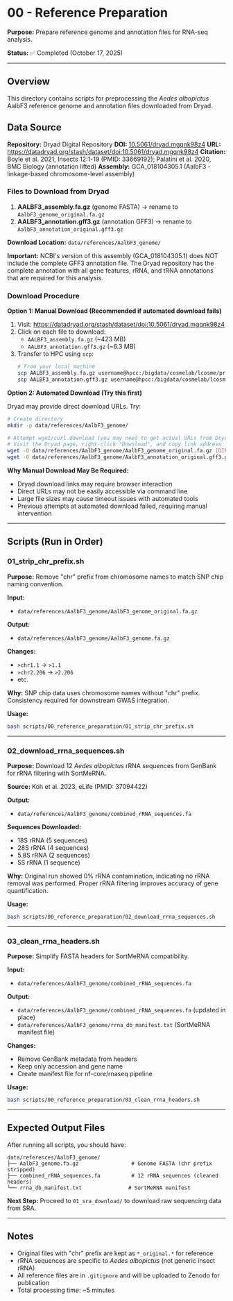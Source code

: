 # 00 - Reference Preparation

**Purpose:** Prepare reference genome and annotation files for RNA-seq analysis.

**Status:** ✅ Completed (October 17, 2025)

---

## Overview

This directory contains scripts for preprocessing the *Aedes albopictus* AalbF3 reference genome and annotation files downloaded from Dryad.

## Data Source

**Repository:** Dryad Digital Repository
**DOI:** [10.5061/dryad.mgqnk98z4](https://doi.org/10.5061/dryad.mgqnk98z4)
**URL:** https://datadryad.org/stash/dataset/doi:10.5061/dryad.mgqnk98z4
**Citation:** Boyle et al. 2021, Insects 12:1-19 (PMID: 33669192); Palatini et al. 2020, BMC Biology (annotation lifted)
**Assembly:** GCA_018104305.1 (AalbF3 - linkage-based chromosome-level assembly)

### Files to Download from Dryad

1. **AALBF3_assembly.fa.gz** (genome FASTA) → rename to `AalbF3_genome_original.fa.gz`
2. **AALBF3_annotation.gff3.gz** (annotation GFF3) → rename to `AalbF3_annotation_original.gff3.gz`

**Download Location:** `data/references/AalbF3_genome/`

**Important:** NCBI's version of this assembly (GCA_018104305.1) does NOT include the complete GFF3 annotation file. The Dryad repository has the complete annotation with all gene features, rRNA, and tRNA annotations that are required for this analysis.

### Download Procedure

**Option 1: Manual Download (Recommended if automated download fails)**

1. Visit: https://datadryad.org/stash/dataset/doi:10.5061/dryad.mgqnk98z4
2. Click on each file to download:
   - `AALBF3_assembly.fa.gz` (~423 MB)
   - `AALBF3_annotation.gff3.gz` (~6.3 MB)
3. Transfer to HPC using `scp`:
   ```bash
   # From your local machine
   scp AALBF3_assembly.fa.gz username@hpcc:/bigdata/cosmelab/lcosme/projects/albopictus-diapause-rnaseq/data/references/AalbF3_genome/AalbF3_genome_original.fa.gz
   scp AALBF3_annotation.gff3.gz username@hpcc:/bigdata/cosmelab/lcosme/projects/albopictus-diapause-rnaseq/data/references/AalbF3_genome/AalbF3_annotation_original.gff3.gz
   ```

**Option 2: Automated Download (Try this first)**

Dryad may provide direct download URLs. Try:
```bash
# Create directory
mkdir -p data/references/AalbF3_genome/

# Attempt wget/curl download (you may need to get actual URLs from Dryad page)
# Visit the Dryad page, right-click "Download", and copy link address
wget -O data/references/AalbF3_genome/AalbF3_genome_original.fa.gz [DIRECT_URL_FROM_DRYAD]
wget -O data/references/AalbF3_genome/AalbF3_annotation_original.gff3.gz [DIRECT_URL_FROM_DRYAD]
```

**Why Manual Download May Be Required:**
- Dryad download links may require browser interaction
- Direct URLs may not be easily accessible via command line
- Large file sizes may cause timeout issues with automated tools
- Previous attempts at automated download failed, requiring manual intervention

---

## Scripts (Run in Order)

### 01_strip_chr_prefix.sh

**Purpose:** Remove "chr" prefix from chromosome names to match SNP chip naming convention.

**Input:**
- `data/references/AalbF3_genome/AalbF3_genome_original.fa.gz`

**Output:**
- `data/references/AalbF3_genome/AalbF3_genome.fa.gz`

**Changes:**
- `>chr1.1` → `>1.1`
- `>chr2.206` → `>2.206`
- etc.

**Why:** SNP chip data uses chromosome names without "chr" prefix. Consistency required for downstream GWAS integration.

**Usage:**
```bash
bash scripts/00_reference_preparation/01_strip_chr_prefix.sh
```

---

### 02_download_rrna_sequences.sh

**Purpose:** Download 12 *Aedes albopictus* rRNA sequences from GenBank for rRNA filtering with SortMeRNA.

**Source:** Koh et al. 2023, eLife (PMID: 37094422)

**Output:**
- `data/references/AalbF3_genome/combined_rRNA_sequences.fa`

**Sequences Downloaded:**
- 18S rRNA (5 sequences)
- 28S rRNA (4 sequences)
- 5.8S rRNA (2 sequences)
- 5S rRNA (1 sequence)

**Why:** Original run showed 0% rRNA contamination, indicating no rRNA removal was performed. Proper rRNA filtering improves accuracy of gene quantification.

**Usage:**
```bash
bash scripts/00_reference_preparation/02_download_rrna_sequences.sh
```

---

### 03_clean_rrna_headers.sh

**Purpose:** Simplify FASTA headers for SortMeRNA compatibility.

**Input:**
- `data/references/AalbF3_genome/combined_rRNA_sequences.fa`

**Output:**
- `data/references/AalbF3_genome/combined_rRNA_sequences.fa` (updated in place)
- `data/references/AalbF3_genome/rrna_db_manifest.txt` (SortMeRNA manifest file)

**Changes:**
- Remove GenBank metadata from headers
- Keep only accession and gene name
- Create manifest file for nf-core/rnaseq pipeline

**Usage:**
```bash
bash scripts/00_reference_preparation/03_clean_rrna_headers.sh
```

---

## Expected Output Files

After running all scripts, you should have:

```
data/references/AalbF3_genome/
├── AalbF3_genome.fa.gz                 # Genome FASTA (chr prefix stripped)
├── combined_rRNA_sequences.fa          # 12 rRNA sequences (cleaned headers)
└── rrna_db_manifest.txt               # SortMeRNA manifest
```

**Next Step:** Proceed to `01_sra_download/` to download raw sequencing data from SRA.

---

## Notes

- Original files with "chr" prefix are kept as `*_original.*` for reference
- rRNA sequences are specific to *Aedes albopictus* (not generic insect rRNA)
- All reference files are in `.gitignore` and will be uploaded to Zenodo for publication
- Total processing time: ~5 minutes

